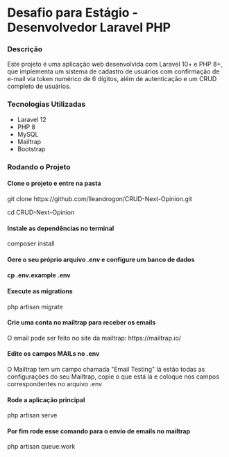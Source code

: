 <h1>Desafio para Estágio - Desenvolvedor Laravel PHP</h1>
<h3>Descrição</h3>
<p>Este projeto é uma aplicação web desenvolvida com Laravel 10+ e PHP 8+, que implementa um sistema de cadastro de usuários com confirmação de e-mail via token numérico de 6 dígitos, além de autenticação e um CRUD completo de usuários.</p>

<h3>Tecnologias Utilizadas</h3>
<ul>
    <li>Laravel 12</li>
    <li>PHP 8</li>
    <li>MySQL</li>
    <li>Mailtrap</li>
    <li>Bootstrap</li>
</ul>

<h3>Rodando o Projeto</h3>
<h4>Clone o projeto e entre na pasta</h4>
<p>git clone https://github.com/lleandrogon/CRUD-Next-Opinion.git</p>
<p>cd CRUD-Next-Opinion</p>

<h4>Instale as dependências no terminal</h4>
<p>composer install</p>

<h4>Gere o seu próprio arquivo .env e configure um banco de dados<h4>
<p>cp .env.example .env</p>

<h4>Execute as migrations</h4>
<p>php artisan migrate</p>

<h4>Crie uma conta no mailtrap para receber os emails</h4>
<p>O email pode ser feito no site da mailtrap: https://mailtrap.io/</p>

<h4>Edite os campos MAILs no .env</h4>
<p>O Mailtrap tem um campo chamada "Email Testing" lá estão todas as configurações do seu Mailtrap, copie o que está lá e coloque nos campos correspondentes no arquivo .env</p>

<h4>Rode a aplicação principal</h4>
<p>php artisan serve</p>

<h4>Por fim rode esse comando para o envio de emails no mailtrap</h4>
<p>php artisan queue:work</p>